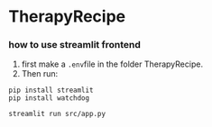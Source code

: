 # TherapyRecipe

### how to use streamlit frontend 

1. first make a `.env`file in the folder TherapyRecipe.
2. Then run:

```
pip install streamlit
pip install watchdog

streamlit run src/app.py
```